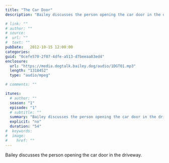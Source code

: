 ```yaml
---
title: "The Car Door"
description: "Bailey discusses the person opening the car door in the driveway."

# link: ""
# author: ""
# source:
#  url: ""
#  text: ""
pubDate:   2012-10-15 12:00:00
categories:
guid: "0cefe570-2f07-4dfe-a513-d7beeaa83ed4"
enclosure:
  url: "https://media.dogtalk.bailey.dog/audio/1DGT01.mp3"
  length: "1318452"
  type: "audio/mpeg"

# comments: ""

itunes:
  # author: ""
  season: "1"
  episode: "1"
  # subtitle: ""
  summary: "Bailey discusses the person opening the car door in the driveway."
  explicit: "no"
  duration: "54"
#  keywords:
#  image:
#    href: ""
---
```


<p>Bailey discusses the person opening the car door in the driveway.</p>
